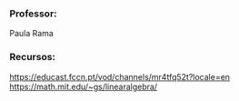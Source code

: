 ### Professor:
Paula Rama

### Recursos:
https://educast.fccn.pt/vod/channels/mr4tfq52t?locale=en
https://math.mit.edu/~gs/linearalgebra/
